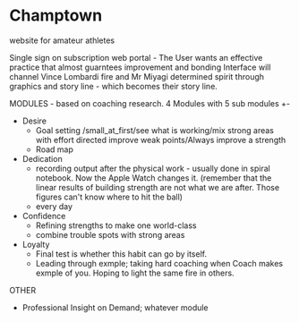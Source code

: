 # Champtown
website for amateur athletes

Single sign on subscription web portal - The User wants an effective practice that almost guarntees improvement and bonding
Interface will channel Vince Lombardi fire and Mr Miyagi determined spirit through graphics and story line - which becomes their story line.

MODULES - based on coaching research. 4 Modules with 5 sub modules +-
- Desire
  - Goal setting /small_at_first/see what is working/mix strong areas with effort directed improve weak points/Always improve a strength
  - Road map
- Dedication
  - recording output after the physical work - usually done in spiral notebook. Now the Apple Watch changes it. (remember that the linear results of building strength are not what we are after. Those figures can't know where to hit the ball)
  - every day
- Confidence
  - Refining strengths to make one world-class
  - combine trouble spots with strong areas
- Loyalty
  - Final test is whether this habit can go by itself.
  - Leading through exmple; taking hard coaching when Coach makes exmple of you. Hoping to light the same fire in others. 

OTHER
  - Professional Insight on Demand; whatever module  

